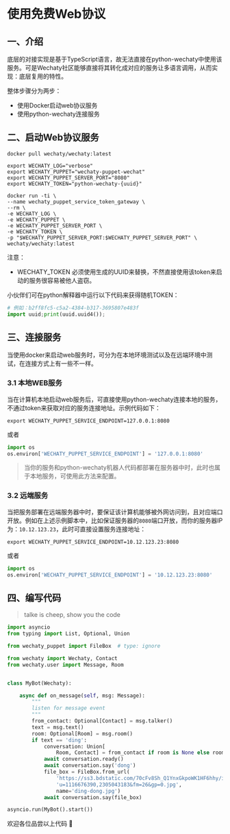 # 使用免费Web协议

## 一、介绍

底层的对接实现是基于TypeScript语言，故无法直接在python-wechaty中使用该服务。可是Wechaty社区能够直接将其转化成对应的服务让多语言调用，从而实现：底层复用的特性。

整体步骤分为两步：

* 使用Docker启动web协议服务
* 使用python-wechaty连接服务

## 二、启动Web协议服务

```shell
docker pull wechaty/wechaty:latest

export WECHATY_LOG="verbose"
export WECHATY_PUPPET="wechaty-puppet-wechat"
export WECHATY_PUPPET_SERVER_PORT="8080"
export WECHATY_TOKEN="python-wechaty-{uuid}"

docker run -ti \
--name wechaty_puppet_service_token_gateway \
--rm \
-e WECHATY_LOG \
-e WECHATY_PUPPET \
-e WECHATY_PUPPET_SERVER_PORT \
-e WECHATY_TOKEN \
-p "$WECHATY_PUPPET_SERVER_PORT:$WECHATY_PUPPET_SERVER_PORT" \
wechaty/wechaty:latest
```

注意：

* WECHATY_TOKEN 必须使用生成的UUID来替换，不然直接使用该token来启动的服务很容易被他人盗窃。

小伙伴们可在python解释器中运行以下代码来获得随机TOKEN：
```python
# 例如：b2ff8fc5-c5a2-4384-b317-3695807e483f
import uuid;print(uuid.uuid4());
```

## 三、连接服务

当使用docker来启动web服务时，可分为在本地环境测试以及在远端环境中测试，在连接方式上有一些不一样。

### 3.1 本地WEB服务

当在计算机本地启动web服务后，可直接使用python-wechaty连接本地的服务，不通过token来获取对应的服务连接地址。示例代码如下：

```shell
export WECHATY_PUPPET_SERVICE_ENDPOINT=127.0.0.1:8080
```

或者

```python
import os
os.environ['WECHATY_PUPPET_SERVICE_ENDPOINT'] = '127.0.0.1:8080'
```

> 当你的服务和python-wechaty机器人代码都部署在服务器中时，此时也属于本地服务，可使用此方法来配置。

### 3.2 远端服务

当把服务部署在远端服务器中时，要保证该计算机能够被外网访问到，且对应端口开放。例如在上述示例脚本中，比如保证服务器的`8080`端口开放，而你的服务器IP为：`10.12.123.23`，此时可直接设置服务连接地址：

```shell
export WECHATY_PUPPET_SERVICE_ENDPOINT=10.12.123.23:8080
```

或者

```python
import os
os.environ['WECHATY_PUPPET_SERVICE_ENDPOINT'] = '10.12.123.23:8080'
```

## 四、编写代码

> talke is cheep, show you the code

```python
import asyncio
from typing import List, Optional, Union

from wechaty_puppet import FileBox  # type: ignore

from wechaty import Wechaty, Contact
from wechaty.user import Message, Room


class MyBot(Wechaty):

    async def on_message(self, msg: Message):
        """
        listen for message event
        """
        from_contact: Optional[Contact] = msg.talker()
        text = msg.text()
        room: Optional[Room] = msg.room()
        if text == 'ding':
            conversation: Union[
                Room, Contact] = from_contact if room is None else room
            await conversation.ready()
            await conversation.say('dong')
            file_box = FileBox.from_url(
                'https://ss3.bdstatic.com/70cFv8Sh_Q1YnxGkpoWK1HF6hhy/it/'
                'u=1116676390,2305043183&fm=26&gp=0.jpg',
                name='ding-dong.jpg')
            await conversation.say(file_box)

asyncio.run(MyBot().start())
```

欢迎各位品尝以上代码 🥳 